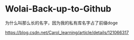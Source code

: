 # Wolai-Back-up-to-Github
为什么叫那么长的名字，因为我的私有库名字占了前缀doge

https://blog.csdn.net/Carol_learning/article/details/121066317
